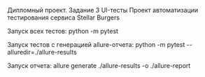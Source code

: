 Дипломный проект. Задание 3 UI-тесты
Проект автоматизации тестирования сервиса Stellar Burgers

Запуск всех тестов: python -m pytest

Запуск тестов с генерацией allure-отчета: python -m pytest --alluredir=./allure-results 

Запуск отчета: allure generate ./allure-results -o ./allure-report 
